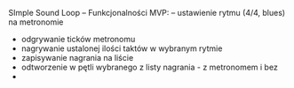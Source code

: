 SImple Sound Loop – Funkcjonalności MVP:
– ustawienie rytmu (4/4, blues) na metronomie
- odgrywanie ticków metronomu
- nagrywanie ustalonej ilości taktów w wybranym rytmie
- zapisywanie nagrania na liście
- odtworzenie w pętli wybranego z listy nagrania - z metronomem i bez
- 